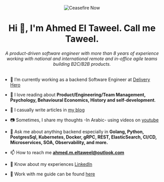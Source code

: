 <p align="center">
  <img src="https://badge.techforpalestine.org/default" alt="Ceasefire Now">
</p>
<h1 align="center">Hi 👋, I'm Ahmed El Taweel. Call me Taweel.</h1>
<h6 align="center">A product-driven software engineer with more than 8 years of experience working with national and international remote and in-office agile teams building B2C/B2B products.</h6>

- 🔭 I’m currently working as a backend Software Engineer at [Delivery Hero](https://github.com/deliveryhero/)

- 🌱 I love reading about **Product/Engineering/Team Management, Psychology, Behavioural Economics, History and self-development**.

- 📝 I casually write articles in [my blog](https://ahmedeltaweel.hashnode.dev/)

- 📷 Sometimes, I share my thoughts -In Arabic- using videos on [youtube](https://www.youtube.com/c/ahmedeltaweel2)

- 💬 Ask me about anything backend especially in **Golang, Python, PostgresSql, Kubernetes, Docker, gRPC, REST, ElasticSearch, CI/CD, Microservices, SOA, Observability, and more.**

- 📫 How to reach me **ahmed.m.eltaweel@outlook.com**

- 📄 Know about my experiences [LinkedIn](https://www.linkedin.com/in/ahmedeltaweel/)

- 🤝 Work with me guide can be found [here](https://github.com/ahmedeltaweel/work-with-me-guide)
